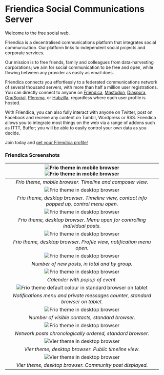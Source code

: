 Friendica Social Communications Server
======================================

Welcome to the free social web.

Friendica is a decentralised communications platform that integrates social communication. Our platform links to independent social projects and corporate services.

Our mission is to free friends, family and colleagues from data-harvesting corporations; we aim for social communication to be free and open, while flowing between any provider as easily as email does.

Friendica connects you effortlessly to a federated communications network of several thousand servers, with more than half a million user registrations. You can directly connect to anyone on [Friendica]( https://friendi.ca), [Mastodon](https://joinmastodon.org/), [Diaspora](https://diasporafoundation.org/), [GnuSocial](https://gnu.io/social/), [Pleroma](https://pleroma.social/), or [Hubzilla](https://hubzilla.org/), regardless where each user profile is hosted.

With Friendica, you can also fully interact with anyone on Twitter, post on Facebook and receive any content on Tumblr, Wordpress or RSS. Friendica allows you to integrate most things on the web via a range of addons such as ITTT, Buffer; you will be able to easily control your own data as you decide.

Join today and [get your Friendica profile!](https://dir.friendica.social/servers 'Join Friendica today!')


### Friendica Screenshots

| ![Frio theme in mobile browser](images/screenshots/friendica-frio-mobile-profle-1.png?raw=true "Frio theme in mobile browser") ![Frio theme in mobile browser](images/screenshots/friendica-frio-mobile-profle-2.png?raw=true "Frio theme in mobile browser")
|:--:|
|*Frio theme, mobile browser. Timeline and composer view.*|
|![Frio theme in desktop browser](images/screenshots/friendica-frio-green-profle-1.png?raw=true "Frio theme in desktop browser")
|*Frio theme, desktop browser. Timeline view, contact info popped up, control menu open.*|
|![Frio theme in desktop browser](images/screenshots/friendica-frio-green-profle-2.png?raw=true "Frio theme in desktop browser")
|*Frio theme, desktop browser. Menu open for controlling individual posts.*|
|![Frio theme in desktop browser](images/screenshots/friendica-frio-red-profle-3.png?raw=true "Frio theme in desktop browser")
|*Frio theme, desktop browser. Profile view, notification menu open.*|
|![Frio theme in desktop browser](images/screenshots/friendica-frio-red-profle-2.png?raw=true "Frio theme in desktop browser")
|*Number of new posts, in total and by group.*|
|![Frio theme in desktop browser](images/screenshots/friendica-frio-red-profle-1.png?raw=true "Frio theme in desktop browser")
|*Calender with popup of event.*|
|![Frio theme default colour in standard browser on tablet](images/screenshots/friendica-frio-default-profile-1.png?raw=true "Frio theme default colour in standard browser on tablet")
|*Notifications menu and private messages counter, standard browser on tablet.*|
|![Frio theme in desktop browser](images/screenshots/friendica-frio-brown-profile-2.png?raw=true "Frio theme in desktop browser")
|*Number of visible contacts, standard browser.*|
|![Frio theme in desktop browser](images/screenshots/friendica-frio-brown-profile-1.png?raw=true "Frio theme in desktop browser")
|*Network posts chronologically ordered, standard browser.*|
|![Vier theme in desktop browser](images/screenshots/friendica-vier-profile.png?raw=true "Vier theme in desktop browser")
|*Vier theme, desktop browser. Public timeline view.*|
|![Vier theme in desktop browser](images/screenshots/friendica-vier-community.png?raw=true "Vier theme in desktop browser")
|*Vier theme, desktop browser. Community post displayed.*|
